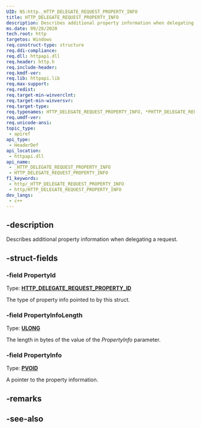 ```yaml
---
UID: NS:http._HTTP_DELEGATE_REQUEST_PROPERTY_INFO
title: HTTP_DELEGATE_REQUEST_PROPERTY_INFO
description: Describes additional property information when delegating a request.
ms.date: 09/28/2020
tech.root: http
targetos: Windows
req.construct-type: structure
req.ddi-compliance: 
req.dll: httpapi.dll
req.header: http.h
req.include-header: 
req.kmdf-ver: 
req.lib: httpapi.lib
req.max-support: 
req.redist: 
req.target-min-winverclnt: 
req.target-min-winversvr: 
req.target-type: 
req.typenames: HTTP_DELEGATE_REQUEST_PROPERTY_INFO, *PHTTP_DELEGATE_REQUEST_PROPERTY_INFO
req.umdf-ver: 
req.unicode-ansi: 
topic_type:
 - apiref
api_type:
 - HeaderDef
api_location:
 - httpapi.dll
api_name:
 - _HTTP_DELEGATE_REQUEST_PROPERTY_INFO
 - HTTP_DELEGATE_REQUEST_PROPERTY_INFO
f1_keywords:
 - http/_HTTP_DELEGATE_REQUEST_PROPERTY_INFO
 - http/HTTP_DELEGATE_REQUEST_PROPERTY_INFO
dev_langs:
 - c++
---
```


## -description

Describes additional property information when delegating a request.

## -struct-fields

### -field PropertyId

Type: **[HTTP_DELEGATE_REQUEST_PROPERTY_ID](./ne-http-http_delegate_request_property_id.md)**

The type of property info pointed to by this struct.

### -field PropertyInfoLength

Type: **[ULONG](/windows/win32/winprog/windows-data-types)**

The length in bytes of the value of the *PropertyInfo* parameter.

### -field PropertyInfo

Type: **[PVOID](/windows/win32/winprog/windows-data-types)**

A pointer to the property information.

## -remarks

## -see-also
